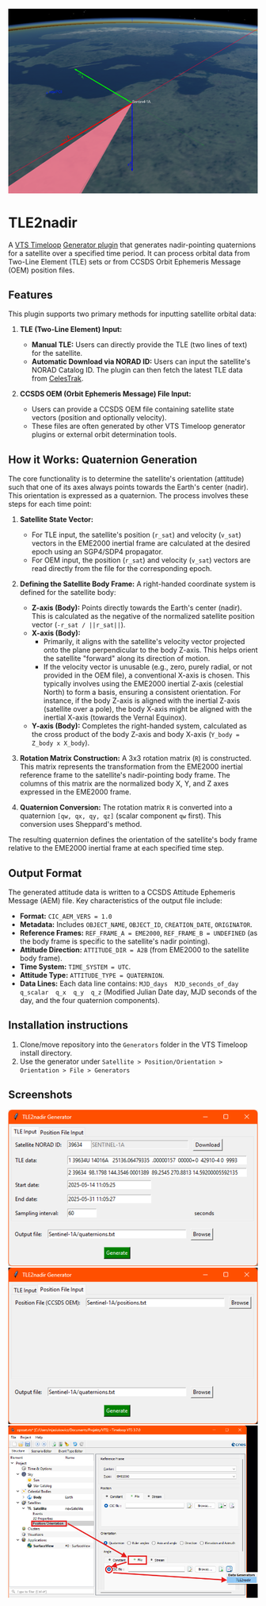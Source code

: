 ![Visualisation](./doc/img/vectors.png)

# TLE2nadir

A [VTS Timeloop](https://timeloop.fr/vts/) [Generator plugin](https://timeloop.fr/static/doc/manual/pages/Data_generators_in_VTS/index.html) that generates nadir-pointing quaternions for a satellite over a specified time period. It can process orbital data from Two-Line Element (TLE) sets or from CCSDS Orbit Ephemeris Message (OEM) position files.

## Features

This plugin supports two primary methods for inputting satellite orbital data:

1.  **TLE (Two-Line Element) Input:**
    *   **Manual TLE:** Users can directly provide the TLE (two lines of text) for the satellite.
    *   **Automatic Download via NORAD ID:** Users can input the satellite's NORAD Catalog ID. The plugin can then fetch the latest TLE data from [CelesTrak](https://celestrak.org/).

2.  **CCSDS OEM (Orbit Ephemeris Message) File Input:**
    *   Users can provide a CCSDS OEM file containing satellite state vectors (position and optionally velocity).
    *   These files are often generated by other VTS Timeloop generator plugins or external orbit determination tools.

## How it Works: Quaternion Generation

The core functionality is to determine the satellite's orientation (attitude) such that one of its axes always points towards the Earth's center (nadir). This orientation is expressed as a quaternion. The process involves these steps for each time point:

1.  **Satellite State Vector:**
    *   For TLE input, the satellite's position (`r_sat`) and velocity (`v_sat`) vectors in the EME2000 inertial frame are calculated at the desired epoch using an SGP4/SDP4 propagator.
    *   For OEM input, the position (`r_sat`) and velocity (`v_sat`) vectors are read directly from the file for the corresponding epoch.

2.  **Defining the Satellite Body Frame:**
    A right-handed coordinate system is defined for the satellite body:
    *   **Z-axis (Body):** Points directly towards the Earth's center (nadir). This is calculated as the negative of the normalized satellite position vector (`-r_sat / ||r_sat||`).
    *   **X-axis (Body):**
        *   Primarily, it aligns with the satellite's velocity vector projected onto the plane perpendicular to the body Z-axis. This helps orient the satellite "forward" along its direction of motion.
        *   If the velocity vector is unusable (e.g., zero, purely radial, or not provided in the OEM file), a conventional X-axis is chosen. This typically involves using the EME2000 inertial Z-axis (celestial North) to form a basis, ensuring a consistent orientation. For instance, if the body Z-axis is aligned with the inertial Z-axis (satellite over a pole), the body X-axis might be aligned with the inertial X-axis (towards the Vernal Equinox).
    *   **Y-axis (Body):** Completes the right-handed system, calculated as the cross product of the body Z-axis and body X-axis (`Y_body = Z_body x X_body`).

3.  **Rotation Matrix Construction:**
    A 3x3 rotation matrix (`R`) is constructed. This matrix represents the transformation from the EME2000 inertial reference frame to the satellite's nadir-pointing body frame. The columns of this matrix are the normalized body X, Y, and Z axes expressed in the EME2000 frame.

4.  **Quaternion Conversion:**
    The rotation matrix `R` is converted into a quaternion `[qw, qx, qy, qz]` (scalar component `qw` first). This conversion uses Sheppard's method.

The resulting quaternion defines the orientation of the satellite's body frame relative to the EME2000 inertial frame at each specified time step.

## Output Format

The generated attitude data is written to a CCSDS Attitude Ephemeris Message (AEM) file. Key characteristics of the output file include:
*   **Format:** `CIC_AEM_VERS = 1.0`
*   **Metadata:** Includes `OBJECT_NAME`, `OBJECT_ID`, `CREATION_DATE`, `ORIGINATOR`.
*   **Reference Frames:** `REF_FRAME_A = EME2000`, `REF_FRAME_B = UNDEFINED` (as the body frame is specific to the satellite's nadir pointing).
*   **Attitude Direction:** `ATTITUDE_DIR = A2B` (from EME2000 to the satellite body frame).
*   **Time System:** `TIME_SYSTEM = UTC`.
*   **Attitude Type:** `ATTITUDE_TYPE = QUATERNION`.
*   **Data Lines:** Each data line contains:
    `MJD_days  MJD_seconds_of_day  q_scalar  q_x  q_y  q_z`
    (Modified Julian Date day, MJD seconds of the day, and the four quaternion components).

## Installation instructions

1. Clone/move repository into the `Generators` folder in the VTS Timeloop install directory.
2. Use the generator under `Satellite > Position/Orientation > Orientation > File > Generators`

## Screenshots

![GUI screenshot - TLE input](./doc/img/gui_tle.png)
![GUI screenshot - OEM input](./doc/img/gui_oem.png)
![GUI screenshot - Usage](./doc/img/usage.png)